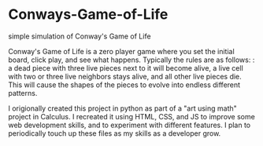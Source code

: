 # Conways-Game-of-Life
simple simulation of Conway's Game of Life

Conway's Game of Life is a zero player game where you set the initial board, click play, and see
what happens. Typically the rules are as follows: : a dead piece with three live pieces 
next to it will become alive, a live cell with two or three live neighbors stays alive, and all other live 
pieces die. This will cause the shapes of the pieces to evolve into endless different patterns.

I origionally created this project in python as part of a "art using math" project in Calculus.
I recreated it using HTML, CSS, and JS to improve some web development skills, and to experiment with 
different features. I plan to periodically touch up these files as my skills as a developer grow.
